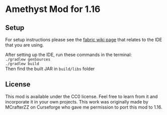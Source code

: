# Amethyst Mod for 1.16

## Setup

For setup instructions please see the [fabric wiki page](https://fabricmc.net/wiki/tutorial:setup) that relates to the IDE that you are using.

After setting up the IDE, run these commands in the terminal:  
`./gradlew genSources`  
`./gradlew build`  
Then find the built JAR in `build/libs` folder

## License

This mod is available under the CC0 license. Feel free to learn from it and incorporate it in your own projects. This work was originally made by MCrafterZZ on Curseforge who gave me permission to port this mod to 1.16.
